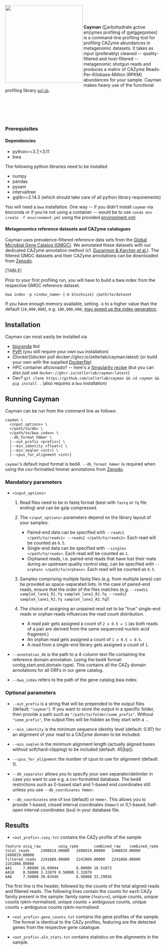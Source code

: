 <img align="left" src="https://github.com/zellerlab/cayman/blob/main/cayman_logo_small.png" width="250">

<br/><br/>

**Cayman** (<ins>C</ins>arbohydrate <ins>a</ins>ctive enz<ins>y</ins>mes profiling of <ins>m</ins>et<ins>a</ins>ge<ins>n</ins>omes) is a command-line profiling tool for profiling CAZyme abundances in metagenomic datasets. It takes as input (preferably) cleaned -- quality-filtered and host-filtered -- metagenomic shotgun reads and produces a matrix of CAZyme
Reads-Per-Kilobase-Million (RPKM) abundances for your sample. Cayman makes heavy use of the functional profiling library [`gqlib`](https://github.com/cschu/gqlib).

<br/><br/><br/><br/>

### Prerequisites

#### Dependencies
  - python>=3.7,<3.11
  - bwa

  The following python libraries need to be installed
  - numpy
  - pandas
  - pysam
  - intervaltree
  - gqlib>=2.14.3 (which should take care of all python library requirements)

  You will need a `bwa` installation. One way -- if you didn't install `cayman` via bioconda or if you're not using a container -- would be to use `conda env create -f environment.yml` using the provided [environment.yml](environment.yml).

  #### Metagenomics reference datasets and CAZyme catalogues

  Cayman uses prevalence-filtered reference data sets from the [Global Microbial Gene Catalog (GMGC)](https://gmgc.embl.de/). We annotated these datasets with our dedicated CAZyme annotation method (cf. [Ducarmon & Karcher et al.](https://www.biorxiv.org/content/10.1101/2024.01.08.574624v1)). The filtered GMGC datasets and their CAZyme annotations can be downloaded from [Zenodo](https://zenodo.org/records/10473258).

  [TABLE]

  Prior to your first profiling run, you will have to build a bwa index from the respective GMGC reference dataset.

  ```
  bwa index -p <index_name> [-b blocksize] /path/to/dataset
  ```

  If you have enough memory available, setting `-b` to a higher value than the default (`10,000,000`), e.g. `100,000,000`, [may speed up the index generation](https://github.com/lh3/bwa/issues/104).



## Installation
Cayman can most easily be installed via

  - [bioconda]() tbd
  - [PyPI](https://pypi.org/project/cayman/) (you still require your own `bwa` installation)
  - [Docker](docker pull docker://ghcr.io/zellerlab/cayman:latest) (or build your own with the supplied [Dockerfile](Dockerfile))
  - HPC container aficionado? -- here's a [Singularity recipe](Singularity.latest) (but you can also just use `docker://ghcr.io/zellerlab/cayman:latest`)
  - Dev? `git clone https://github.com/zellerlab/cayman && cd cayman && pip install .` (also requires a `bwa` installation)

<!-- For your biome of interest, you will have to download the respective gene catalog and its CAZyme annotation file, which can be found on Zenodo under the following identifier:  -->


## Running Cayman

Cayman can be run from the command line as follows:

```
cayman \
  <input_options> \
  </path/to/db> \
  </path/to/bwa_index> \
  --db_format hmmer \
  [--out_prefix <prefix>] \
  [--min_identity <float>] \
  [--min_seqlen <int>] \
  [--cpus_for_alignment <int>]
```

`cayman`'s default input format is bed4. `--db_format hmmer` is required when using the csv-formatted hmmer annotations from [Zenodo](https://zenodo.org/records/10473258).

### Mandatory parameters

* `<input_options>`

  1. Read files need to be in fastq format (best with `fastq` or `fq` file ending) and can be gzip compressed.
  
  2. The `<input_options>` parameters depend on the library layout of your samples:
      * Paired-end data can be specified with `--reads1 </path/to/reads1> --reads2 </path/to/reads2>`. Each read will be counted as `0.5`.
      * Single-end data can be specified with `--singles </path/to/reads>`. Each read will be counted as `1`.
      * Orphaned reads, i.e. paired-end reads that have lost their mate during an upstream quality control step, can be specified with `--orphans </path/to/orphans>`. Each read will be counted as `0.5`.
 
  3. Samples comprising multiple fastq files (e.g. from multiple lanes) can be provided as space-separated lists. In the case of paired-end reads, ensure that the order of the files matches (e.g. `--reads1 sampleX_lane1_R1.fq sampleX_lane2_R1.fq --reads2 sampleX_lane1_R2.fq sampleX_lane2_R2.fq`)!


  4. The choice of assigning an unpaired read set to be "true" single-end reads or orphan reads influences the read count distribution.

      * A read pair gets assigned a count of `2 x 0.5 = 1` (as both reads of a pair are derived from the same sequenced nucleic acid fragment.)
      * An orphan read gets assigned a count of `1 x 0.5 = 0.5`.
      * A read from a single-end library gets assigned a count of `1`.
  

* `--annotation_db` is the path to a 4-column text file containing the reference domain annotation. (using the bed4 format: contig,start,end,domain-type). This contains all the CAZy domain annotations for all ORFs in our gene catalog.

* `--bwa_index` refers to the path of the gene catalog bwa index.

### Optional parameters

* `--out_prefix` is a string that will be prepended to the output files (default: `"cayman"`). If you want to store the output in a specific folder, then provide a path such  as `"/path/to/folder/some_prefix"`. Without `"some_prefix"`, the output files will be hidden as they start with a `.`.

* `--min_identity` is the minimum sequence identity level (default: 0.97) for an alignment of your read to a CAZyme domain to be included.
  
* `--min_seqlen` is the minimum alignment length (actually aligned bases without soft/hard-clipping) to be included (default: 45[bp]).

* `--cpus_for_alignment` the number of cpus to use for alignment (default: 1).

* `--db_separator` allows you to specify your own separator/delimiter in case you want to use e.g. a csv-formatted database. The bed4 restrictions such as 0-based start and 1-based end coordinates still unless you use `--db_coordinates hmmer`.

* `--db_coordinates` one of `bed` (default) or `hmmer`. This allows you to provide 1-based, closed interval coordinates (`hmmer`) or 0,1-based, half-open interval coordinates (`bed`) in your database file.

## Results
- `<out_prefix>.cazy.txt` contains the CAZy profile of the sample

```
feature uniq_raw        uniq_rpkm       combined_raw    combined_rpkm
total_reads     2498819.00000   2498819.00000   2498819.00000   2498819.00000
filtered_reads  2241860.00000   2241860.00000   2241860.00000   2241860.00000
AA1     7.00000 16.09944        8.00000 18.91073
AA10    0.50000 3.32879 0.50000 3.32879
AA6     7.50000 30.03446        8.50000 33.29036
```

The first line is the header, followed by the counts of the total aligned reads and filtered reads.
The following lines contain the counts for each CAZy family present in the sample: family name (`feature`), unique counts, unique counts rpkm-normalised, unique counts + ambiguous counts, unique counts + ambiguous counts rpkm-normalised.

- `<out_prefix>.gene_counts.txt` contains the gene profiles of the sample. The format is identical to the CAZy profiles, featuring are the detected genes from the respective gene catalogue.

- `<out_prefix>.aln_stats.txt` contains statistics on the alignments in the sample.
